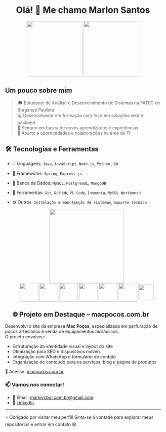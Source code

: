 <h1 align="center">Olá! 👋 Me chamo Marlon Santos</h1>

<div align="center">
  <img height="180em" src="https://github-readme-stats.vercel.app/api?username=S-Marlon&theme=chartreuse-dark&show_icons=true&hide_border=true&count_private=true"/>
  <img height="180em" src="https://github-readme-streak-stats.herokuapp.com/?user=S-Marlon&theme=chartreuse-dark&hide_border=true"/>
</div>



  ## Um pouco sobre mim 
  
 >   🎓 Estudante de Análise e Desenvolvimento de Sistemas na FATEC de Bragança Paulista<br>
 >   💻 Desenvolvedor em formação com foco em soluções web e backend<br>
 >   🌱 Sempre em busca de novos aprendizados e experiências<br>
 >   🚀 Aberto a oportunidades e colaborações na área de TI

  

  ## 🛠️ Tecnologias e Ferramentas

- 💡 Linguagens: `Java`, `JavaScript`, `Node.js`, `Python` , `C#`
- 🧱 Frameworks: `Spring`, `Express.js`
- 💾 Banco de Dados: `MySQL`, `PostgreSQL`, `MongoDB`
- 🧰 Ferramentas: `Git`, `GitHub`, `VS Code`, `Insomnia`, `MySQL Workbench`
- ⚙️ Outros: `Instalação e manutenção de sistemas`, `Suporte técnico`
  
  <div align="center">
  <img height="240em" src="https://github-readme-stats.vercel.app/api/top-langs/?username=S-Marlon&theme=chartreuse-dark&show_icons=true&hide_border=true&layout=compact"/>
  </div>
  
  <div align="center">
    <img width="60" align="middle" src="https://cdn.jsdelivr.net/gh/devicons/devicon/icons/bootstrap/bootstrap-original.svg" />
    <img width="60" align="middle" src="https://cdn.jsdelivr.net/gh/devicons/devicon/icons/csharp/csharp-original.svg" />
    <img width="60" align="middle" src="https://cdn.jsdelivr.net/gh/devicons/devicon/icons/nodejs/nodejs-original.svg" />
    <img width="60" align="middle" src="https://cdn.jsdelivr.net/gh/devicons/devicon/icons/html5/html5-original-wordmark.svg" />
    <img width="60" align="middle" src="https://cdn.jsdelivr.net/gh/devicons/devicon/icons/java/java-original.svg" />
    <img width="60" align="middle" src="https://cdn.jsdelivr.net/gh/devicons/devicon/icons/javascript/javascript-original.svg" />

    <img width="50" align="middle" src="https://cdn.jsdelivr.net/gh/devicons/devicon/icons/wordpress/wordpress-original.svg" />
  </div>

  ## 🌐 Projeto em Destaque – macpocos.com.br

Desenvolvi o site da empresa **Mac Poços**, especializada em perfuração de poços artesianos e venda de equipamentos hidráulicos.  
O projeto envolveu:

- Estruturação da identidade visual e layout do site  
- Otimização para SEO e dispositivos móveis  
- Integração com WhatsApp e formulário de contato  
- Organização de conteúdo para os serviços, blog e página de produtos

🔗 Acesse: [macpocos.com.br](https://macpocos.com.br)

### 📫 Vamos nos conectar!

- 📧 Email: marlovcbol.com.br@gmail.com  
- 🔗 [LinkedIn](https://linkedin.com/in/marlon---santos)

---

⭐ Obrigado por visitar meu perfil! Sinta-se à vontade para explorar meus repositórios e entrar em contato 😄
